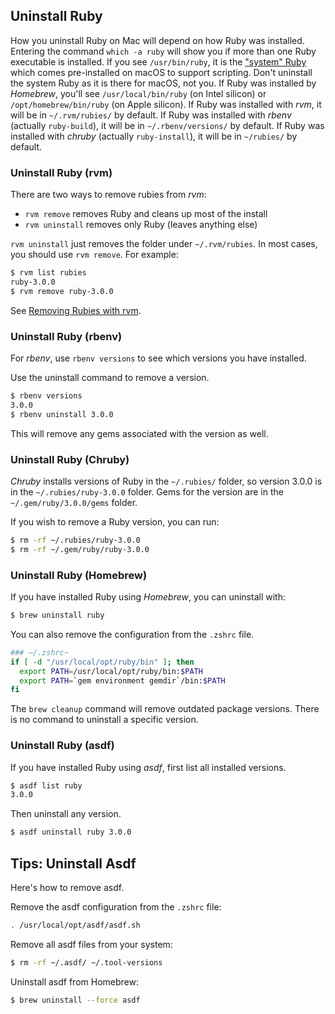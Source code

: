 ## Uninstall Ruby

How you uninstall Ruby on Mac will depend on how Ruby was installed. Entering the command `which -a ruby` will show you if more than one Ruby executable is installed. If you see `/usr/bin/ruby`, it is the ["system" Ruby](/faq/do-not-use-mac-system-ruby/index.html) which comes pre-installed on macOS to support scripting. Don't uninstall the system Ruby as it is there for macOS, not you. If Ruby was installed by *Homebrew*, you'll see `/usr/local/bin/ruby` (on Intel silicon) or  `/opt/homebrew/bin/ruby` (on Apple silicon). If Ruby was installed with *rvm*, it will be in `~/.rvm/rubies/` by default. If Ruby was installed with *rbenv* (actually `ruby-build`), it will be in `~/.rbenv/versions/` by default. If Ruby was installed with *chruby* (actually `ruby-install`), it will be in `~/rubies/` by default.

### Uninstall Ruby (rvm)

There are two ways to remove rubies from *rvm*:

* `rvm remove` removes Ruby and cleans up most of the install
* `rvm uninstall` removes only Ruby (leaves anything else)

`rvm uninstall` just removes the folder under `~/.rvm/rubies`. In most cases, you should use `rvm remove`. For example:

```bash
$ rvm list rubies
ruby-3.0.0
$ rvm remove ruby-3.0.0
```

See [Removing Rubies with rvm](https://rvm.io/rubies/removing).

### Uninstall Ruby (rbenv)

For *rbenv*, use `rbenv versions` to see which versions you have installed.

Use the uninstall command to remove a version.

```bash
$ rbenv versions
3.0.0
$ rbenv uninstall 3.0.0
```

This will remove any gems associated with the version as well.

### Uninstall Ruby (Chruby)

*Chruby* installs versions of Ruby in the `~/.rubies/` folder, so version 3.0.0 is in the `~/.rubies/ruby-3.0.0` folder. Gems for the version are in the `~/.gem/ruby/3.0.0/gems` folder.

If you wish to remove a Ruby version, you can run:

```bash
$ rm -rf ~/.rubies/ruby-3.0.0
$ rm -rf ~/.gem/ruby/ruby-3.0.0
```

### Uninstall Ruby (Homebrew)

If you have installed Ruby using *Homebrew*, you can uninstall with:

```bash
$ brew uninstall ruby
```

You can also remove the configuration from the  `.zshrc` file.

```bash
### ~/.zshrc~
if [ -d "/usr/local/opt/ruby/bin" ]; then
  export PATH=/usr/local/opt/ruby/bin:$PATH
  export PATH=`gem environment gemdir`/bin:$PATH
fi
```

The `brew cleanup` command will remove outdated package versions. There is no command to uninstall a specific version.

### Uninstall Ruby (asdf)

If you have installed Ruby using *asdf*, first list all installed versions.

```bash
$ asdf list ruby
3.0.0
```

Then uninstall any version.

```bash
$ asdf uninstall ruby 3.0.0
```

## Tips: Uninstall Asdf

Here's how to remove asdf.

Remove the asdf configuration from the  `.zshrc` file:

```bash
. /usr/local/opt/asdf/asdf.sh
```

Remove all asdf files from your system:

```bash
$ rm -rf ~/.asdf/ ~/.tool-versions
```

Uninstall asdf from Homebrew:

```bash
$ brew uninstall --force asdf
```
